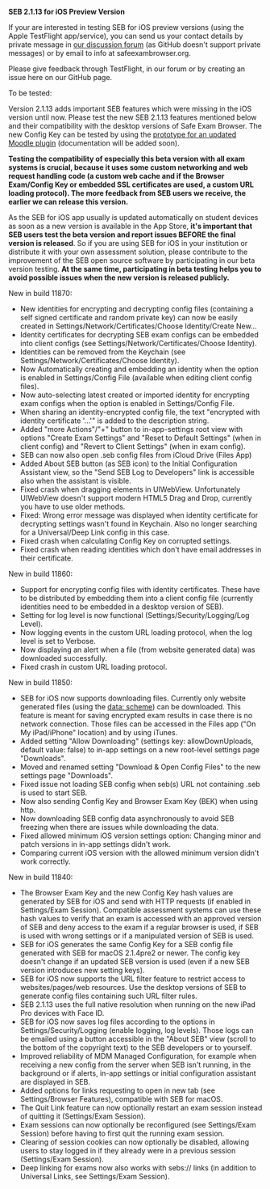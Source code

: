 **SEB 2.1.13 for iOS Preview Version**

If your are interested in testing SEB for iOS preview versions (using the Apple TestFlight app/service), you can send us your contact details by private message in [our discussion forum](https://sourceforge.net/p/seb/discussion/seb-ios/thread/e7e542a5/?limit=25#feaa/752c) (as GitHub doesn't support private messages) or by email to info at safeexambrowser.org.

Please give feedback through TestFlight, in our forum or by creating an issue here on our GitHub page. 

To be tested:

Version 2.1.13 adds important SEB features which were missing in the iOS version until now. Please test the new SEB 2.1.13 features mentioned below and their compatibility with the desktop versions of Safe Exam Browser. The new Config Key can be tested by using the [prototype for an updated Moodle plugin](https://github.com/SafeExamBrowser/moodle-quizaccess_safeexambrowser) (documentation will be added soon).


**Testing the compatibility of especially this beta version with all exam systems is crucial, because it uses some custom networking and web request handling code (a custom web cache and if the Browser Exam/Config Key or embedded SSL certificates are used, a custom URL loading protocol). The more feedback from SEB users we receive, the earlier we can release this version.**

As the SEB for iOS app usually is updated automatically on student devices as soon as a new version is available in the App Store, **it's important that SEB users test the beta version and report issues BEFORE the final version is released**. So if you are using SEB for iOS in your institution or distribute it with your own assessment solution, please contribute to the improvement of the SEB open source software by participating in our beta version testing. **At the same time, participating in beta testing helps you to avoid possible issues when the new version is released publicly.**


New in build 11870:
- New identities for encrypting and decrypting config files (containing a self signed certificate and random private key) can now be easily created in Settings/Network/Certificates/Choose Identity/Create New…
- Identity certificates for decrypting SEB exam configs can be embedded into client configs (see Settings/Network/Certificates/Choose Identity). 
- Identities can be removed from the Keychain (see Settings/Network/Certificates/Choose Identity).
- Now Automatically creating and embedding an identity when the option is enabled in Settings/Config File (available when editing client config files). 
- Now auto-selecting latest created or imported identity for encrypting exam configs when the option is enabled in Settings/Config File.
- When sharing an identity-encrypted config file, the text "encrypted with identity certificate '...'" is added to the description string.
- Added "more Actions"/"+" button to in-app-settings root view with options "Create Exam Settings" and "Reset to Default Settings" (when in client config) and "Revert to Client Settings" (when in exam config).
- SEB can now also open .seb config files from iCloud Drive (Files App)
- Added About SEB button (as SEB icon) to the Initial Configuration Assistant view, so the "Send SEB Log to Developers" link is accessible also when the assistant is visible.
- Fixed crash when dragging elements in UIWebView. Unfortunately UIWebView doesn't support modern HTML5 Drag and Drop, currently you have to use older methods.
- Fixed: Wrong error message was displayed when identity certificate for decrypting settings wasn't found in Keychain. Also no longer searching for a Universal/Deep Link config in this case.
- Fixed crash when calculating Config Key on corrupted settings.
- Fixed crash when reading identities which don't have email addresses in their certificate.


New in build 11860:
- Support for encrypting config files with identity certificates. These have to be distributed by embedding them into a client config file (currently identities need to be embedded in a desktop version of SEB).
- Setting for log level is now functional (Settings/Security/Logging/Log Level).
- Now logging events in the custom URL loading protocol, when the log level is set to Verbose.  
- Now displaying an alert when a file (from website generated data) was downloaded successfully.
- Fixed crash in custom URL loading protocol.


New in build 11850:
- SEB for iOS now supports downloading files. Currently only website generated files (using the [data: scheme](https://en.wikipedia.org/wiki/Data_URI_scheme)) can be downloaded. This feature is meant for saving encrypted exam results in case there is no network connection. Those files can be accessed in the Files app ("On My iPad/iPhone" location) and by using iTunes.
- Added setting "Allow Downloading" (settings key: allowDownUploads, default value: false) to in-app settings on a new root-level settings page "Downloads".
- Moved and renamed setting "Download & Open Config Files" to the new settings page "Downloads".
- Fixed issue not loading SEB config when seb(s) URL not containing .seb is used to start SEB.
- Now also sending Config Key and Browser Exam Key (BEK) when using http.
- Now downloading SEB config data asynchronously to avoid SEB freezing when there are issues while downloading the data.
- Fixed allowed minimum iOS version settings option: Changing minor and patch versions in in-app settings didn't work.
- Comparing current iOS version with the allowed minimum version didn't work correctly.


New in build 11840:
- The Browser Exam Key and the new Config Key hash values are generated by SEB for iOS and send with HTTP requests (if enabled in Settings/Exam Session). Compatible assessment systems can use these hash values to verify that an exam is accessed with an approved version of SEB and deny access to the exam if a regular browser is used, if SEB is used with wrong settings or if a manipulated version of SEB is used.
- SEB for iOS generates the same Config Key for a SEB config file generated with SEB for macOS 2.1.4pre2 or newer. The config key doesn't change if an updated SEB version is used (even if a new SEB version introduces new setting keys).
- SEB for iOS now supports the URL filter feature to restrict access to websites/pages/web resources. Use the desktop versions of SEB to generate config files containing such URL filter rules.
- SEB 2.1.13 uses the full native resolution when running on the new iPad Pro devices with Face ID.
- SEB for iOS now saves log files according to the options in Settings/Security/Logging (enable logging, log levels). Those logs can be emailed using a button accessible in the "About SEB" view (scroll to the bottom of the copyright text) to the SEB developers or to yourself.
- Improved reliability of MDM Managed Configuration, for example when receiving a new config from the server when SEB isn't running, in the background or if alerts, in-app settings or initial configuration assistant are displayed in SEB.
- Added options for links requesting to open in new tab (see Settings/Browser Features), compatible with SEB for macOS.
- The Quit Link feature can now optionally restart an exam session instead of quitting it (Settings/Exam Session).
- Exam sessions can now optionally be reconfigured (see Settings/Exam Session) before having to first quit the running exam session.
- Clearing of session cookies can now optionally be disabled, allowing users to stay logged in if they already were in a previous session (Settings/Exam Session).
- Deep linking for exams now also works with sebs:// links (in addition to Universal Links, see Settings/Exam Session).